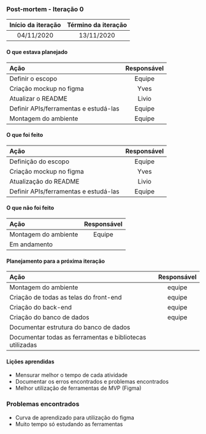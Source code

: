 ### Post-mortem - Iteração 0

|Início da iteração | Término da iteração|
|:-----------------:|:------------------:|
|    04/11/2020     |     13/11/2020	   |

#### O que estava planejado
|					Ação | Responsável|
|:-------------------------------------------|:----------:|
|Definir o escopo                     	     | Equipe     |
|Criação mockup no figma              	     | Yves 	    |
|Atualizar o README                    	     | Livio      |
|Definir APIs/ferramentas e estudá-las       | Equipe     |
|Montagem do ambiente                        | Equipe     |

#### O que foi feito
|								Ação | Responsável |
|:-------------------------------------------------------------------|:-----------:|
|Definição do escopo                                                 | Equipe      |
|Criação mockup no figma                     			                   | Yves        |
|Atualização do README                       			                   | Livio       |
|Definir APIs/ferramentas e estudá-las                               | Equipe      |

#### O que não foi feito
|			Ação | Responsável|
|:---------------------------|:----------:|
|Montagem do ambiente | Equipe|
|Em andamento |
#### Planejamento para a próxima iteração
|			 Ação | Responsável   |
|:----------------------------|:-------------:|
|Montagem do ambiente| equipe|
|Criação de todas as telas do front-end| equipe|
|Criação do back-end |equipe |
|Criação do banco de dados | equipe|
|Documentar estrutura do banco de dados |
|Documentar todas as ferramentas e bibliotecas utilizadas|



#### Lições aprendidas
- Mensurar melhor o tempo de cada atividade
- Documentar os erros encontrados e problemas encontrados 
- Melhor utilização de ferramentas de MVP (Figma)

### Problemas encontrados
- Curva de aprendizado para utilização do figma
- Muito tempo só estudando as ferramentas

